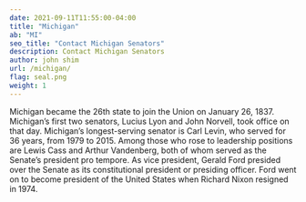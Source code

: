 ```yaml
---
date: 2021-09-11T11:55:00-04:00
title: "Michigan"
ab: "MI"
seo_title: "Contact Michigan Senators"
description: Contact Michigan Senators
author: john shim
url: /michigan/
flag: seal.png
weight: 1
---
```


Michigan became the 26th state to join the Union on January 26, 1837. Michigan’s first two senators, Lucius Lyon and John Norvell, took office on that day. Michigan’s longest-serving senator is Carl Levin, who served for 36 years, from 1979 to 2015. Among those who rose to leadership positions are Lewis Cass and Arthur Vandenberg, both of whom served as the Senate’s president pro tempore. As vice president, Gerald Ford presided over the Senate as its constitutional president or presiding officer. Ford went on to become president of the United States when Richard Nixon resigned in 1974.